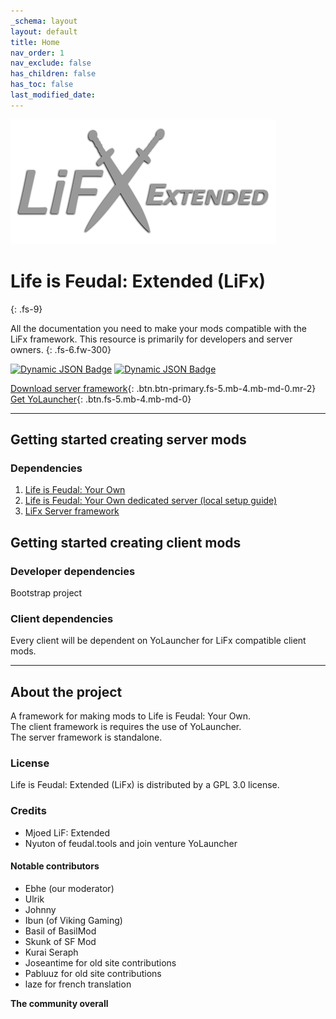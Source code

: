```yaml
---
_schema: layout
layout: default
title: Home
nav_order: 1
nav_exclude: false
has_children: false
has_toc: false
last_modified_date:
---
```

![Life is Feudal: Extended](/uploads/lifx-lightgrey-logo.png)

# Life is Feudal: Extended (LiFx)
{: .fs-9}

All the documentation you need to make your mods compatible with the LiFx framework. This resource is primarily for developers and server owners.
{: .fs-6.fw-300}

[![Dynamic JSON Badge](https://img.shields.io/badge/dynamic/json?url=https%3A%2F%2Fapi.github.com%2Frepos%2FLiF-x%2FServerAutoloader%2Freleases%3Fper_page%3D1&amp;query=%24%5B0%5D.tag_name&amp;label=ServerAutoloader&amp;color=green)](https://github.com/LiF-x/ServerAutoloader/releases/latest) [![Dynamic JSON Badge](https://img.shields.io/badge/dynamic/json?url=https%3A%2F%2Fapi.github.com%2Frepos%2FLiF-x%2FClientAutoloader%2Freleases%3Fper_page%3D1&amp;query=%24%5B0%5D.tag_name&amp;label=ClientAutoloader)](https://github.com/LiF-x/ClientAutoloader/releases/latest)

[Download server framework](https://github.com/LiF-x/ServerAutoloader/releases/latest){: .btn.btn-primary.fs-5.mb-4.mb-md-0.mr-2} [Get YoLauncher](https://yolauncher.app){: .btn.fs-5.mb-4.mb-md-0}

---

## Getting started creating server mods

### Dependencies

1. [Life is Feudal: Your Own](https://store.steampowered.com/app/290080/Life_is_Feudal_Your_Own/)
2. [Life is Feudal: Your Own dedicated server (local setup guide)](/tutorials/life-is-feudal-your-own-dedicated-server.html)
3. [LiFx Server framework](/Docs/server-framework.html)

## Getting started creating client mods

### Developer dependencies

Bootstrap project

### Client dependencies

Every client will be dependent on YoLauncher for LiFx compatible client mods.

---

## About the project

A framework for making mods to Life is Feudal: Your Own.<br>The client framework is requires the use of YoLauncher.<br>The server framework is standalone.

### License

Life is Feudal: Extended (LiFx) is distributed by a GPL 3.0 license.

### Credits

* Mjoed LiF: Extended
* Nyuton of feudal.tools and join venture YoLauncher

#### Notable contributors

* Ebhe (our moderator)
* Ulrik
* Johnny
* Ibun (of Viking Gaming)
* Basil of BasilMod
* Skunk of SF Mod
* Kurai Seraph
* Joseantime for old site contributions
* Pabluuz for old site contributions
* laze for french translation

**The community overall**